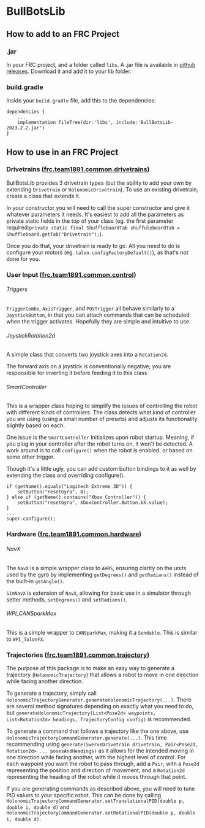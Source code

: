 # BullBotsLib
## How to add to an FRC Project
### .jar
In your FRC project, and a folder called `libs`. A .jar file is available in 
[github releases](https://github.com/bullbots/BullBotsLib/releases).  Download it and add it to 
your lib folder.
### build.gradle
Inside your `build.gradle` file, add this to the dependencies:
```
dependencies {
    ...
    implementation fileTree(dir:'libs', include:'BullBotsLib-2023.2.2.jar')
}
```

## How to use in an FRC Project
### Drivetrains ([frc.team1891.common.drivetrains](https://github.com/bullbots/BullBotsLib/tree/2023.2.2/src/main/java/frc/team1891/common/drivetrains))
BullBotsLib provides 3 drivetrain types (but the ability to add your own by extending `Drivetrain` or 
`HolonomicDrivetrain`).  To use an existing drivetrain, create a class that extends it.

In your constructor you will need to call the super constructor and give it whatever parameters it needs.  It's easiest
to add all the parameters as private static fields in the top of your class (eg. the first parameter required:`private static final ShuffleboardTab
shuffuleboardTab = Shuffleboard.getTab("Drivetrain");`).

Once you do that, your drivetrain is ready to go.  All you need to do is configure your motors (eg. `talon.configFactoryDefault()`), as that's not done for you.

### User Input ([frc.team1891.common.control](https://github.com/bullbots/BullBotsLib/tree/2023.2.2/src/main/java/frc/team1891/common/control))
###### Triggers
`TriggerCombo`, `AxisTrigger`, and `POVTrigger` all behave similarly to a `JoystickButton`, in that you can attach commands that can be
scheduled when the trigger activates.  Hopefully they are simple and intuitive to use.
###### JoystickRotation2d
A simple class that converts two joystick axes into a `Rotation2d`.

The forward axis on a joystick is conventionally negative; you are responsible for inverting it before feeding it to
this class
###### SmartController
This is a wrapper class hoping to simplify the issues of controlling the robot with different kinds of controllers.  The
class detects what kind of controller you are using (using a small number of presets) and adjusts its functionality
slightly based on each.

One issue is the `SmartController` initializes upon robot startup.  Meaning, if you plug in your controller after the
robot turns on, it won't be detected.  A work around is to call `configure()` when the robot is enabled, or based on
some other trigger.

Though it's a little ugly, you can add custom button bindings to it as well by extending the class and overriding
configure().
```
if (getName().equals("Logitech Extreme 3D")) {
    setButton("resetGyro", 8);
} else if (getName().contains("Xbox Controller")) {
    setButton("resetGyro", XboxController.Button.kX.value);
} 
...
super.configure();
```
### Hardware ([frc.team1891.common.hardware](https://github.com/bullbots/BullBotsLib/tree/2023.2.2/src/main/java/frc/team1891/common/hardware))
###### NavX
The `NavX` is a simple wrapper class to `AHRS`, ensuring clarity on the units used by the gyro by implementing
`getDegrees()` and `getRadians()` instead of the built-in `getAngle()`.

`SimNavX` is extension of `NavX`, allowing for basic use in a simulator through setter methods, `setDegrees()` and
`setRadians()`.

###### WPI_CANSparkMax
This is a simple wrapper to `CANSparkMax`, making it a `Sendable`.  This is similar to `WPI_TalonFX`.
### Trajectories ([frc.team1891.common.trajectory](https://github.com/bullbots/BullBotsLib/tree/2023.2.2/src/main/java/frc/team1891/common/trajectory))
The purpose of this package is to make an easy way to generate a trajectory (`HolonomicTrajectory`) that allows a robot to move in one direction
while facing another direction.

To generate a trajectory, simply call `HolonomicTrajectoryGenerator.generateHolonomicTrajectory(...)`.  There are several
method signatures depending on exactly what you need to do, but
`generateHolonomicTrajectory(List<Pose2d> waypoints, List<Rotation2d> headings, TrajectoryConfig config)` is
recommended.

To generate a command that follows a trajectory like the one above, use
`HolonomicTrajectoryCommandGenerator.generate(...)`.  This time recommending using
`generate(SwerveDrivetrain drivetrain, Pair<Pose2d, Rotation2d> ... posesAndHeadings)` as it allows for the intended
moving in one direction while facing another, with the highest level of control.  For each waypoint you want the robot
to pass through, add a `Pair`, with a `Pose2d` representing the position and direction of movement, and a `Rotation2d`
representing the heading of the robot while it moves through that point.

If you are generating commands as described above, you will need to tune PID values to your specific robot.  This can be
done by calling `HolonomicTrajectoryCommandGenerator.setTranslationalPID(double p, double i, double d)` and
`HolonomicTrajectoryCommandGenerator.setRotationalPID(double p, double i, double d)`.